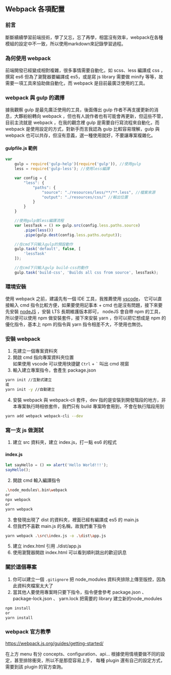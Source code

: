 ## Webpack 各項配置

### 前言
斷斷續續學習前端技術，學了又忘，忘了再學，相當沒有效率，webpack在各種模組的設定中不一致，所以使用markdown來記錄學習過程。

### 為何使用 webpack
前端開發已經變成相對複雜，很多事情需要自動化，如 scss、less 編譯成 css ，撰寫 es6 但為了瀏覽器要編譯成 es5，或是寫 js library 需要做 minify 等等，故需要一項工具來協助做自動化，而 webpack 是目前最廣泛使用的工具。

### webpack 與 gulp 的選擇
據我觀察 gulp 是最先廣泛使用的工具，後面傳出 gulp 作者不再支援更新的消息，大夥紛紛轉向 webpack ，但也有人說作者也有可能會再更新，但這些不管，目前主流就是 webpack ，在我的觀念裡 gulp 是需要自行寫流程來自動化，而 webpack 是使用設定的方式，對新手而言我認為 gulp 比較容易理解，gulp 與 webpack 也可以共存，但沒有意義，選一種使用就好，不要讓專案複雜化。

#### gulpfile.js 範例
```js
var
    gulp = require('gulp-help')(require('gulp')), //使用gulp
    less = require('gulp-less'); //使用less編譯

    var config = {
        "less": {
            "paths": {
                "source": "./resources/less/**/**.less", //檔案來源
                "output": "./resources/css/" //輸出位置
            }
        }
    }

    //使用gulp做less編譯流程
    var lessTask = () => gulp.src(config.less.paths.source)
        .pipe(less())
        .pipe(gulp.dest(config.less.paths.output));

    //在cmd下只輸入gulp的預設動作
    gulp.task('default', false, [
        'lessTask'
    ]);

    //在cmd下只輸入gulp build-css的動作
    gulp.task('build-css', 'Builds all css from source', lessTask);
```

### 環境安裝
使用 webpack 之前，建議先有一個 IDE 工具，我推薦使用 [vscode](https://code.visualstudio.com/)， 它可以直接輸入 cmd 指令比較方便，如果要使用記事本 + cmd 也是沒有問題，接下來要先安裝 [nodeJS](https://nodejs.org/en/) ，安裝 LTS 長期維護版本即可， nodeJS 會自帶 npm 的工具，所以便可以使用 npm 做安裝套件，接下來安裝 yarn ，你可以把它想成是 npm 的優化指令，基本上 npm 的指令與 yarn 指令相差不大，不使用也無彷。

### 安裝 webpack
1. 先建立一個專案資料夾
2. 開啟 cmd 指向專案資料夾位置  
如果使用 vscode 可以使用快捷鍵 `Ctrl` + `` ` `` 叫出 cmd 視窗
3. 輸入建立專案指令，會產生 package.json
```bash
yarn init //互動式建立
或
yarn init -y //自動建立
```
4. 安裝 webpack 與 webpack-cli 套件，dev 指的是安裝到開發階段的地方，非本專案執行時相依套件，我們只有 build 專案時會用到，不會在執行階段用到
```bash
yarn add webpack webpack-cli --dev
```

### 寫一支 js 做測試
1. 建立 src 資料夾，建立 index.js，打一點 es6 的程式  
#### index.js
```js
let sayHello = () => alert('Hello World!!!');
sayHello();
```
2. 開啟 cmd 輸入編譯指令
```bash
.\node_modules\.bin\webpack
or
npx webpack
or
yarn webpack
```
3. 會發現出現了 dist 的資料夾，裡面已經有編譯成 es5 的 main.js
4. 但我們不喜歡 main.js 的名稱，故我們重下指令
```bash
yarn webpack .\src\index.js -o .\dist\app.js
```
5. 建立 index.html 引用 ./dist/app.js
6. 使用瀏覽器開啟 index.html 可以看到順利跳出的歡迎訊息

### 關於這個專案
1. 你可以建立一個 `.gitignore` 把 node_modules 資料夾排除上傳至版控，因為此資料夾檔案太大了
2. 當其他人要使用專案時只要下指令，指令便會參考 package.json 、 package-lock.json 、 yarn.lock 把需要的 library 建立新的node_modules
```bash
npm install
or
yarn install
```
### webpack 官方教學  
<https://webpack.js.org/guides/getting-started/>

在上方 menu 有分 concepts、configuration、api...
根據使用情境要做不同的設定，甚至排除衝突，所以不是那麼容易上手，
每種 plugin 還有自己的設定方式，需要到該 plugin 的官方查詢。

